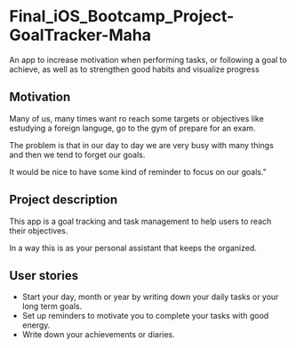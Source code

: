 # Final_iOS_Bootcamp_Project-GoalTracker-Maha
An app to increase motivation when performing tasks, or following a goal to achieve,  as well as to strengthen good habits and visualize progress

## Motivation
Many of us, many times want ro reach some targets or objectives like estudying a foreign languge, go to the gym of prepare for an exam. 

The problem is that in our day to day we are very busy with many things and then we tend to forget our goals.

It would be nice to have some kind of reminder to focus on our goals."


## Project description
This app is a goal tracking and task management to help users to reach their objectives. 

In a way this is as your personal assistant that keeps the organized.


## User stories
   - Start your day, month or year by writing down your daily tasks or your long term goals.
   - Set up reminders to motivate you to complete your tasks with good energy.
   - Write down your achievements or diaries.
